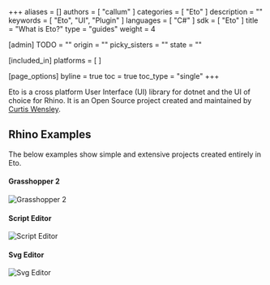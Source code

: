 +++
aliases = []
authors = [ "callum" ]
categories = [ "Eto" ]
description = ""
keywords = [ "Eto", "UI", "Plugin" ]
languages = [ "C#" ]
sdk = [ "Eto" ]
title = "What is Eto?"
type = "guides"
weight = 4

[admin]
TODO = ""
origin = ""
picky_sisters = ""
state = ""

[included_in]
platforms = [ ]

[page_options]
byline = true
toc = true
toc_type = "single"
+++

Eto is a cross platform User Interface (UI) library for dotnet and the UI of choice for Rhino.
It is an Open Source project created and maintained by [Curtis Wensley](https://discourse.mcneel.com/u/curtisw/summary).

<!-- Script Editor -->

## Rhino Examples
The below examples show simple and extensive projects created entirely in Eto.

#### Grasshopper 2
![Grasshopper 2](/images/eto/examples/grasshopper-2.png)

#### Script Editor
![Script Editor](/images/eto/examples/script-editor.png)

#### Svg Editor
![Svg Editor](/images/eto/examples/svg-editor.png)


<!-- 
## Rhino Plug-In Examples
#### Lands Design
![Lands Design](/images/eto/examples/lands-design.png)
-->
